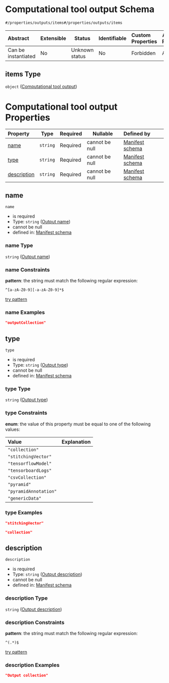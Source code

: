 # Computational tool output Schema

```txt
#/properties/outputs/items#/properties/outputs/items
```




| Abstract            | Extensible | Status         | Identifiable | Custom Properties | Additional Properties | Access Restrictions | Defined In                                                            |
| :------------------ | ---------- | -------------- | ------------ | :---------------- | --------------------- | ------------------- | --------------------------------------------------------------------- |
| Can be instantiated | No         | Unknown status | No           | Forbidden         | Allowed               | none                | [manifest.schema.json\*](manifest.schema.json "open original schema") |

## items Type

`object` ([Computational tool output](manifest-properties-list-of-outputs-computational-tool-output.md))

# Computational tool output Properties

| Property                    | Type     | Required | Nullable       | Defined by                                                                                                                                                                                                              |
| :-------------------------- | -------- | -------- | -------------- | :---------------------------------------------------------------------------------------------------------------------------------------------------------------------------------------------------------------------- |
| [name](#name)               | `string` | Required | cannot be null | [Manifest schema](manifest-properties-list-of-outputs-computational-tool-output-properties-output-name.md "\#/properties/outputs/items/properties/name#/properties/outputs/items/properties/name")                      |
| [type](#type)               | `string` | Required | cannot be null | [Manifest schema](manifest-properties-list-of-outputs-computational-tool-output-properties-output-type.md "\#/properties/outputs/items/properties/type#/properties/outputs/items/properties/type")                      |
| [description](#description) | `string` | Required | cannot be null | [Manifest schema](manifest-properties-list-of-outputs-computational-tool-output-properties-output-description.md "\#/properties/outputs/items/properties/description#/properties/outputs/items/properties/description") |

## name




`name`

-   is required
-   Type: `string` ([Output name](manifest-properties-list-of-outputs-computational-tool-output-properties-output-name.md))
-   cannot be null
-   defined in: [Manifest schema](manifest-properties-list-of-outputs-computational-tool-output-properties-output-name.md "\#/properties/outputs/items/properties/name#/properties/outputs/items/properties/name")

### name Type

`string` ([Output name](manifest-properties-list-of-outputs-computational-tool-output-properties-output-name.md))

### name Constraints

**pattern**: the string must match the following regular expression: 

```regexp
^[a-zA-Z0-9][-a-zA-Z0-9]*$
```

[try pattern](https://regexr.com/?expression=%5E%5Ba-zA-Z0-9%5D%5B-a-zA-Z0-9%5D*%24 "try regular expression with regexr.com")

### name Examples

```json
"outputCollection"
```

## type




`type`

-   is required
-   Type: `string` ([Output type](manifest-properties-list-of-outputs-computational-tool-output-properties-output-type.md))
-   cannot be null
-   defined in: [Manifest schema](manifest-properties-list-of-outputs-computational-tool-output-properties-output-type.md "\#/properties/outputs/items/properties/type#/properties/outputs/items/properties/type")

### type Type

`string` ([Output type](manifest-properties-list-of-outputs-computational-tool-output-properties-output-type.md))

### type Constraints

**enum**: the value of this property must be equal to one of the following values:

| Value                 | Explanation |
| :-------------------- | ----------- |
| `"collection"`        |             |
| `"stitchingVector"`   |             |
| `"tensorflowModel"`   |             |
| `"tensorboardLogs"`   |             |
| `"csvCollection"`     |             |
| `"pyramid"`           |             |
| `"pyramidAnnotation"` |             |
| `"genericData"`       |             |

### type Examples

```json
"stitchingVector"
```

```json
"collection"
```

## description




`description`

-   is required
-   Type: `string` ([Output description](manifest-properties-list-of-outputs-computational-tool-output-properties-output-description.md))
-   cannot be null
-   defined in: [Manifest schema](manifest-properties-list-of-outputs-computational-tool-output-properties-output-description.md "\#/properties/outputs/items/properties/description#/properties/outputs/items/properties/description")

### description Type

`string` ([Output description](manifest-properties-list-of-outputs-computational-tool-output-properties-output-description.md))

### description Constraints

**pattern**: the string must match the following regular expression: 

```regexp
^(.*)$
```

[try pattern](https://regexr.com/?expression=%5E(.*)%24 "try regular expression with regexr.com")

### description Examples

```json
"Output collection"
```
